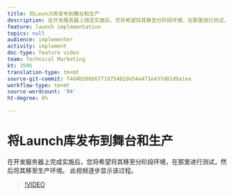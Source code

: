 ```yaml
---
title: 将Launch库发布到舞台和生产
description: 在开发服务器上锁定实施后，您将希望将其移至分阶段环境，在那里进行测试，然后将其移至生产环境。 此视频逐步显示该过程。
feature: launch implementation
topics: null
audience: implementer
activity: implement
doc-type: feature video
team: Technical Marketing
kt: 3595
translation-type: tm+mt
source-git-commit: f4d4b506b6771d75402de54a471e437d81d9a1ea
workflow-type: tm+mt
source-wordcount: '94'
ht-degree: 0%

---
```



# 将Launch库发布到舞台和生产

在开发服务器上完成实施后，您将希望将其移至分阶段环境，在那里进行测试，然后将其移至生产环境。 此视频逐步显示该过程。

>[!VIDEO](https://video.tv.adobe.com/v/28777/?quality=12)
